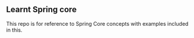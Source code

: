 ## Learnt Spring core

This repo is for reference to Spring Core concepts with examples included in this.

